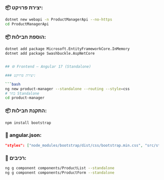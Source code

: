 ### 📦 יצירת פרויקט:

```bash
dotnet new webapi -n ProductManagerApi --no-https
cd ProductManagerApi
```

### 📦 הוספת חבילות:

````bash
dotnet add package Microsoft.EntityFrameworkCore.InMemory
dotnet add package Swashbuckle.AspNetCore


## 🌐 Frontend – Angular 17 (Standalone)

### יצירת פרויקט:

```bash
ng new product-manager --standalone --routing --style=css
# בחר Standalone
cd product-manager
````

### 📦 התקנת חבילות:

```bash
npm install bootstrap
```

### 🔧 angular.json:

```json
"styles": ["node_modules/bootstrap/dist/css/bootstrap.min.css", "src/styles.css"]
```

### 🧩 רכיבים:

```bash
ng g component components/ProductList --standalone
ng g component components/ProductForm --standalone
```
